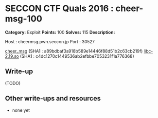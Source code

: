 # SECCON CTF Quals 2016 : cheer-msg-100

**Category:** Exploit
**Points:** 100
**Solves:** 115
**Description:**

Host : cheermsg.pwn.seccon.jp
Port : 30527

[cheer_msg](cheer_msg) (SHA1 : a89bdbaf3a918b589e14446f88d51b2c63cb219f)
[libc-2.19.so](libc-2.19.so) (SHA1 : c4dc1270c1449536ab2efbbe7053231f1a776368)

## Write-up

(TODO)

## Other write-ups and resources

* none yet
